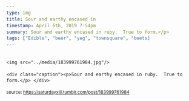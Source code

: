 ```yaml
---
type: img
title: Sour and earthy encased in
timestamp: April 6th, 2019 7:54pm
summary: Sour and earthy encased in ruby.  True to form.</p> 
tags: ["Edible", "beer", "yeg", "townsquare", "beets]
---
```


                
                
                
                                                                                        <img src="../media/183999761984.jpg"/>
                                                                                          <div class="caption"><p>Sour and earthy encased in ruby.  True to form.</p> </div>
                                    
                
                
                
                
                                
<small>source: https://saturdayxiii.tumblr.com/post/183999761984</small>